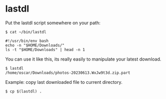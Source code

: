 # lastdl

Put the lastdl script somewhere on your path:


    $ cat ~/bin/lastdl

    #!/usr/bin/env bash
    echo -n "$HOME/Downloads/"
    ls -t "$HOME/Downloads" | head -n 1


You can use it like this, its really easily to manipulate your latest download.

    $ lastdl
    /home/oscar/Downloads/photos-20230613.WxJw9t3d.zip.part

Example: copy last downloaded file to current directory.

    $ cp $(lastdl) .
